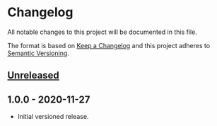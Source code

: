 # Changelog

All notable changes to this project will be documented in this file.

The format is based on [Keep a Changelog](https://keepachangelog.com/en/1.0.0/)
and this project adheres to [Semantic Versioning](https://semver.org/spec/v2.0.0.html).

## [Unreleased]

## 1.0.0 - 2020-11-27

- Initial versioned release.

[Unreleased]: https://github.com/Calinou/kenney-particle-pack/compare/v1.0.0...HEAD
